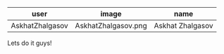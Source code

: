 user | image | name
--- | --- | ---
AskhatZhalgasov | AskhatZhalgasov.png | Askhat Zhalgasov

Lets do it guys!
